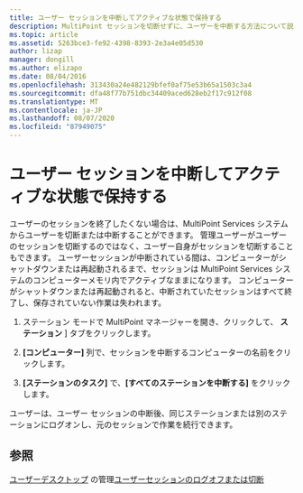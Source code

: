 ```yaml
---
title: ユーザー セッションを中断してアクティブな状態で保持する
description: MultiPoint セッションを切断せずに、ユーザーを中断する方法について説明します。
ms.topic: article
ms.assetid: 5263bce3-fe92-4398-8393-2e3a4e05d530
author: lizap
manager: dongill
ms.author: elizapo
ms.date: 08/04/2016
ms.openlocfilehash: 313430a24e482129bfef0af75e53b65a1503c3a4
ms.sourcegitcommit: dfa48f77b751dbc34409aced628eb2f17c912f08
ms.translationtype: MT
ms.contentlocale: ja-JP
ms.lasthandoff: 08/07/2020
ms.locfileid: "87949075"
---
```

# <a name="suspend-and-leave-user-session-active"></a>ユーザー セッションを中断してアクティブな状態で保持する
ユーザーのセッションを終了したくない場合は、MultiPoint Services システムからユーザーを切断または中断することができます。 管理ユーザーがユーザーのセッションを切断するのではなく、ユーザー自身がセッションを切断することもできます。 ユーザーセッションが中断されている間は、コンピューターがシャットダウンまたは再起動されるまで、セッションは MultiPoint Services システムのコンピューターメモリ内でアクティブなままになります。 コンピューターがシャットダウンまたは再起動されると、中断されていたセッションはすべて終了し、保存されていない作業は失われます。

1.  ステーション モードで MultiPoint マネージャーを開き、クリックして、 **ステーション** ] タブをクリックします。

2.  **[コンピューター]** 列で、セッションを中断するコンピューターの名前をクリックします。

3.  **[ステーションのタスク]** で、**[すべてのステーションを中断する]** をクリックします。

ユーザーは、ユーザー セッションの中断後、同じステーションまたは別のステーションにログオンし、元のセッションで作業を続行できます。

## <a name="see-also"></a>参照
[ユーザーデスクトップ](manage-user-desktops-using-multipoint-dashboard.md) 
 の管理[ユーザーセッションのログオフまたは切断](Log-off-or-Disconnect-User-Sessions.md)